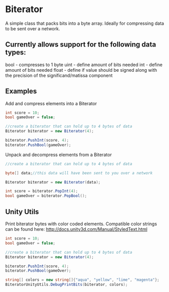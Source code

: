 Biterator
=========

A simple class that packs bits into a byte array. Ideally for compressing data to be sent over a network.

## Currently allows support for the following data types:

bool - compresses to 1 byte
uint - define amount of bits needed
int - define amount of bits needed
float - define if value should be signed along with the precision of the significand/matissa component

## Examples

Add and compress elements into a Biterator

```csharp
int score = 10;
bool gameOver = false;

//create a biterator that can hold up to 4 bytes of data
Biterator biterator = new Biterator(4);

biterator.PushInt(score, 4);
biterator.PushBool(gameOver);
```

Unpack and decompress elements from a Biterator

```csharp
//create a biterator that can hold up to 4 bytes of data

byte[] data;//this data will have been sent to you over a network

Biterator biterator = new Biterator(data);

int score = biterator.PopInt(4);
bool gameOver = biterator.PopBool();
```

## Unity Utils

Print biterator bytes with color coded elements.
Compatible color strings can be found here: http://docs.unity3d.com/Manual/StyledText.html

```csharp
int score = 10;
bool gameOver = false;

//create a biterator that can hold up to 4 bytes of data
Biterator biterator = new Biterator(4);

biterator.PushInt(score, 4);
biterator.PushBool(gameOver);

string[] colors = new string[]{"aqua", "yellow", "lime", "magenta"};
BiteratorUnityUtils.DebugPrintBits(biterator, colors);
```